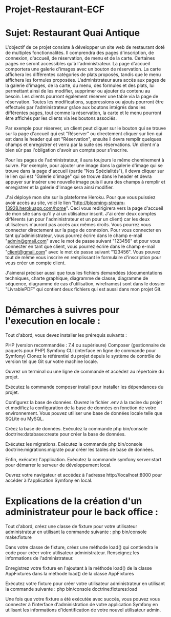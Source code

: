 # Projet-Restaurant-ECF

# Sujet: Restaurant Quai Antique

L'objectif de ce projet consiste à développer un site web de restaurant doté de multiples fonctionnalités. Il comprendra des pages d'inscription, de connexion, d'accueil, de réservation, de menu et de la carte. Certaines pages ne seront accessibles qu'à l'administrateur. La page d'accueil comportera une galerie d'images avec un bouton de réservation. La carte affichera les différentes catégories de plats proposés, tandis que le menu affichera les formules proposées. L'administrateur aura accès aux pages de la galerie d'images, de la carte, du menu, des formules et des plats, lui permettant ainsi de les modifier, supprimer ou ajouter du contenu au besoin. Les clients pourront également réserver une table via la page de réservation. Toutes les modifications, suppressions ou ajouts pourront être effectués par l'administrateur grâce aux boutons intégrés dans les différentes pages, tout comme la réservation, la carte et le menu pourront être affichés par les clients via les boutons associés.


Par exemple pour réserver, un client peut cliquer sur le bouton qui se trouve sur la page d'accueil qui est "Réserver" ou directement cliquer sur lien qui est dans le header qui est "Réservation", ensuite il devra remplir quelques champs et enregistrer et verra par la suite ses réservations. Un client n'a bien sûr pas l'obligation d'avoir un compte pour s'inscrire. 

Pour les pages de l'administrateur, il aura toujours le même cheminement à suivre. Par exemple, pour ajouter une image dans la galerie d'image qui se trouve dans la page d'accueil (partie "Nos Spécialités"), il devra cliquer sur le lien qui est "Galerie d'image" qui se trouve dans le header et devra appuyer sur insérer une nouvelle image puis il aura des champs à remplir et enregistrer et la galerie d'image sera ainsi modifier. 

J'ai déployé mon site sur la plateforme Heroku. Pour que vous puissiez avoir accès au site, voici le lien "http://blooming-stream-13928.herokuapp.com/home". Ceci vous redirigirera vers la page d'accueil de mon site sans qu'il y ai un utilisateur inscrit. J'ai créer deux comptes différents (un pour l'administrateur et un pour un client) car les deux utilisateurs n'auront pas accès aux mêmes droits. Vous pourrez vous connecter directement sur la page de connexion. Pour vous connecter en tant qu'administrateur, vous pourrez écrire dans le champ e-mail "admin@gmail.com" avec le mot de passe suivant "123456" et pour vous connecter en tant que client, vous pourrez écrire dans le champ e-mail "client@gmail.com" avec le mot de passe suivant "123456". Vous pouvez tout de même vous inscrire en remplissant le formulaire d'inscription pour vous créer un compte client.

J'aimerai préciser aussi que tous les fichiers demandées (documentations techniques, charte graphique, diagramme de classe, diagramme de séquence, diagramme de cas d'utilisation, wireframes) sont dans le dossier "LivrablePDF" qui contient deux fichiers qui est aussi dans mon projet Git.

# Démarches à suivres pour l'execution en locale :

Tout d'abord, vous devez installer les prérequis suivants :

PHP (version recommandée : 7.4 ou supérieure)
Composer (gestionnaire de paquets pour PHP)
Symfony CLI (interface en ligne de commande pour Symfony)
Clonez le référentiel du projet depuis le système de contrôle de version tel que Git sur votre machine locale.

Ouvrez un terminal ou une ligne de commande et accédez au répertoire du projet.

Exécutez la commande composer install pour installer les dépendances du projet.

Configurez la base de données. Ouvrez le fichier .env à la racine du projet et modifiez la configuration de la base de données en fonction de votre environnement. Vous pouvez utiliser une base de données locale telle que SQLite ou MySQL.

Créez la base de données. Exécutez la commande php bin/console doctrine:database:create pour créer la base de données.

Exécutez les migrations. Exécutez la commande php bin/console doctrine:migrations:migrate pour créer les tables de base de données.

Enfin, exécutez l'application. Exécutez la commande symfony server:start pour démarrer le serveur de développement local.

Ouvrez votre navigateur et accédez à l'adresse http://localhost:8000 pour accéder à l'application Symfony en local.


# Explications de la création d'un administrateur pour le back office :

Tout d'abord, créez une classe de fixture pour votre utilisateur administrateur en utilisant la commande suivante : php bin/console make:fixture

Dans votre classe de fixture, créez une méthode load() qui contiendra le code pour créer votre utilisateur administrateur. Renseignez les informations de l'administrateur.

Enregistrez votre fixture en l'ajoutant à la méthode load() de la classe AppFixtures dans la méthode load() de la classe AppFixtures

Exécutez votre fixture pour créer votre utilisateur administrateur en utilisant la commande suivante : php bin/console doctrine:fixtures:load

Une fois que votre fixture a été exécutée avec succès, vous pouvez vous connecter à l'interface d'administration de votre application Symfony en utilisant les informations d'identification de votre nouvel utilisateur admin.

